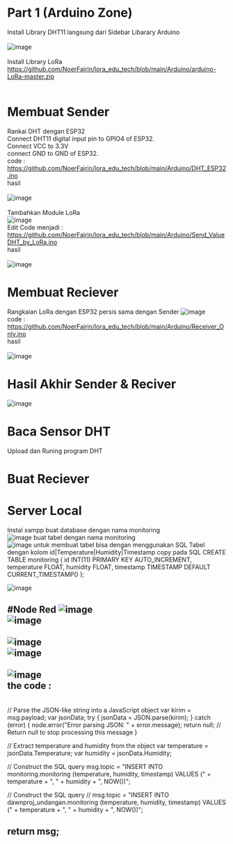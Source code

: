 # Part 1 (Arduino Zone)
Install Library DHT11 langsung dari Sidebar Libarary Arduino <br><br>
![image](https://github.com/NoerFajrin/lora_edu_tech/assets/71316603/31a511e1-4aea-4e7b-9471-c3869055125b)
<br><br>
Install Library LoRa
<br>
https://github.com/NoerFajrin/lora_edu_tech/blob/main/Arduino/arduino-LoRa-master.zip
<br><br>
# Membuat Sender
Rankai DHT dengan ESP32
<br>
Connect DHT11 digital input pin to GPIO4 of ESP32. <br>
Connect  VCC to 3.3V <br>
connect  GND to GND of ESP32.<br>
code : https://github.com/NoerFajrin/lora_edu_tech/blob/main/Arduino/DHT_ESP32.ino <br>
hasil <br><br>
![image](https://github.com/NoerFajrin/lora_edu_tech/assets/71316603/25895847-bcb8-425b-9350-2cce395ac2d4) <br><br>
Tambahkan Module LoRa <br>
![image](https://github.com/NoerFajrin/lora_edu_tech/assets/71316603/7811a875-7fab-4f28-86af-e4524af473da) <br>
Edit Code menjadi : https://github.com/NoerFajrin/lora_edu_tech/blob/main/Arduino/Send_ValueDHT_by_LoRa.ino <br>
hasil <br><br>
![image](https://github.com/NoerFajrin/lora_edu_tech/assets/71316603/4e858f70-42b1-4af8-b960-eecd611d7c82) <br>
# Membuat Reciever
Rangkaian LoRa dengan ESP32 persis sama dengan Sender
![image](https://github.com/NoerFajrin/lora_edu_tech/assets/71316603/7811a875-7fab-4f28-86af-e4524af473da) <br>
code : https://github.com/NoerFajrin/lora_edu_tech/blob/main/Arduino/Receiver_Only.ino <br>
hasil <br><br>
![image](https://github.com/NoerFajrin/lora_edu_tech/assets/71316603/5d43568f-6db3-4230-a279-cf69f7efb6be) <br>
# Hasil Akhir Sender & Reciver 
![image](https://github.com/NoerFajrin/lora_edu_tech/assets/71316603/0fc5aa75-06d6-47d0-b7a6-121469c1296a) <br>







# Baca Sensor DHT
Upload dan Runing program DHT

# Buat Reciever
# Server Local
Instal xampp
buat database dengan nama monitoring <br>
![image](https://github.com/NoerFajrin/lora_edu_tech/assets/71316603/8610e951-bc7b-432b-852b-843401666953)
buat tabel dengan nama monitoring <br>
![image](https://github.com/NoerFajrin/lora_edu_tech/assets/71316603/e892c3e6-a5e0-4ddb-8787-8c8f7f1af9f3)
untuk membuat tabel bisa dengan menggunakan SQL 
Tabel dengan kolom id|Temperature|Humidity|Timestamp
copy pada SQL
CREATE TABLE monitoring (
    id INT(11) PRIMARY KEY AUTO_INCREMENT,
    temperature FLOAT,
    humidity FLOAT,
    timestamp TIMESTAMP DEFAULT CURRENT_TIMESTAMP()
);


![image](https://github.com/NoerFajrin/lora_edu_tech/assets/71316603/73131815-a926-4d81-a91c-b3250e46c21b)

#Node Red
![image](https://github.com/NoerFajrin/lora_edu_tech/assets/71316603/980c6a88-9a42-4394-92b9-084468980b28)
<br>
![image](https://github.com/NoerFajrin/lora_edu_tech/assets/71316603/a0323cd9-5c2c-4814-8764-b53b9dfb66ee)
<br>
<br>
![image](https://github.com/NoerFajrin/lora_edu_tech/assets/71316603/27be7691-454f-4581-9603-db3cb838a175)
<br>
![image](https://github.com/NoerFajrin/lora_edu_tech/assets/71316603/c25dc9bb-ae3b-4622-b2a6-91098e9fcea7)
<br>
<br>
![image](https://github.com/NoerFajrin/lora_edu_tech/assets/71316603/99cc9c8b-2b82-419e-b949-3d8a8be2aa7d)
<br>
the code :
<br>
------------------------------------------------------------
<br>
// Parse the JSON-like string into a JavaScript object
var kirim = msg.payload;
var jsonData;
try {
    jsonData = JSON.parse(kirim);
} catch (error) {
    node.error("Error parsing JSON: " + error.message);
    return null; // Return null to stop processing this message
}

// Extract temperature and humidity from the object
var temperature = jsonData.Temperature;
var humidity = jsonData.Humidity;

// Construct the SQL query
msg.topic = "INSERT INTO monitoring.monitoring (temperature, humidity, timestamp) VALUES (" + temperature + ", " + humidity + ", NOW())";

// Construct the SQL query
// msg.topic = "INSERT INTO dawnproj_undangan.monitoring (temperature, humidity, timestamp) VALUES (" + temperature + ", " + humidity + ", NOW())";

return msg;
<br>
-----------------------------------------------------------------------------





